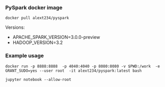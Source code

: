 ### PySpark docker image 


```
docker pull alext234/pyspark
```

Versions:

* APACHE_SPARK_VERSION=3.0.0-preview
* HADOOP_VERSION=3.2


### Example usage

```
docker run -p 8888:8888  -p 4040:4040 -p 8080:8080 -v $PWD:/work  -e GRANT_SUDO=yes --user root  -it alext234/pyspark:latest bash
```

```
jupyter notebook --allow-root
```
